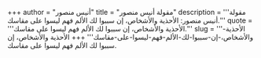 +++
author = "أنيس منصور"
title = "مقولة أنيس منصور"
description = '''مقولة أنيس منصور: الأحذية والأشخاص، إن سببوا لك الألم فهم ليسوا على مقاسك.'''
quote = '''الأحذية والأشخاص، إن سببوا لك الألم فهم ليسوا على مقاسك.'''
slug = '''الأحذية-والأشخاص،-إن-سببوا-لك-الألم-فهم-ليسوا-على-مقاسك'''
+++
الأحذية والأشخاص، إن سببوا لك الألم فهم ليسوا على مقاسك.
